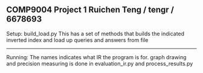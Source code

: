 COMP9004 Project 1
Ruichen Teng / tengr / 6678693
----------------------------------------------------------------------------------------------------------------------------------------------------------------
Setup:
build_load.py
This has a set of methods that builds the indicated inverted index and load up queries and answers from file

----------------------------------------------------------------------------------------------------------------------------------------------------------------
Running:
The names indicates what IR the program is for.
graph drawing and precision measuring is done in evaluation_ir.py and process_results.py

